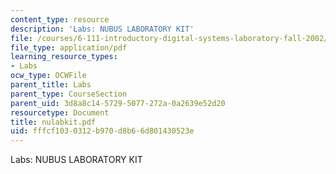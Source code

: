 ```yaml
---
content_type: resource
description: 'Labs: NUBUS LABORATORY KIT'
file: /courses/6-111-introductory-digital-systems-laboratory-fall-2002/fffcf1030312b970d8b66d801430523e_nulabkit.pdf
file_type: application/pdf
learning_resource_types:
- Labs
ocw_type: OCWFile
parent_title: Labs
parent_type: CourseSection
parent_uid: 3d8a8c14-5729-5077-272a-0a2639e52d20
resourcetype: Document
title: nulabkit.pdf
uid: fffcf103-0312-b970-d8b6-6d801430523e
---
```

Labs: NUBUS LABORATORY KIT


